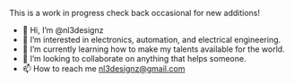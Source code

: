 This is a work in progress check back occasional for new additions!
- 👋 Hi, I’m @nl3designz
- 👀 I’m interested in electronics, automation, and electrical engineering.
- 🌱 I’m currently learning how to make my talents available for the world.
- 💞️ I’m looking to collaborate on anything that helps someone.
- 📫 How to reach me nl3designz@gmail.com

<!---
nl3designz/nl3designz is a ✨ special ✨ repository because its `README.md` (this file) appears on your GitHub profile.
You can click the Preview link to take a look at your changes.
--->

